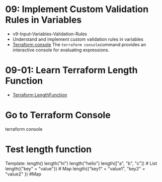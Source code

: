 # 09: Implement Custom Validation Rules in Variables 
- v9-Input-Variables-Validation-Rules
- Understand and implement custom validation rules in variables
- [Terraform console](https://www.terraform.io/docs/cli/commands/console.html) The `terraform console`command provides an interactive console for evaluating expressions.

# 09-01: Learn Terraform Length Function
- [Terraform LengthFunction](https://www.terraform.io/docs/language/functions/length.html)
# Go to Terraform Console
terraform console

# Test length function
  Template: length()
  length("hi")
  length("hello")
  length(["a", "b", "c"]) # List
  length({"key" = "value"}) # Map
  length({"key1" = "value1", "key2" = "value2" }) #Map

